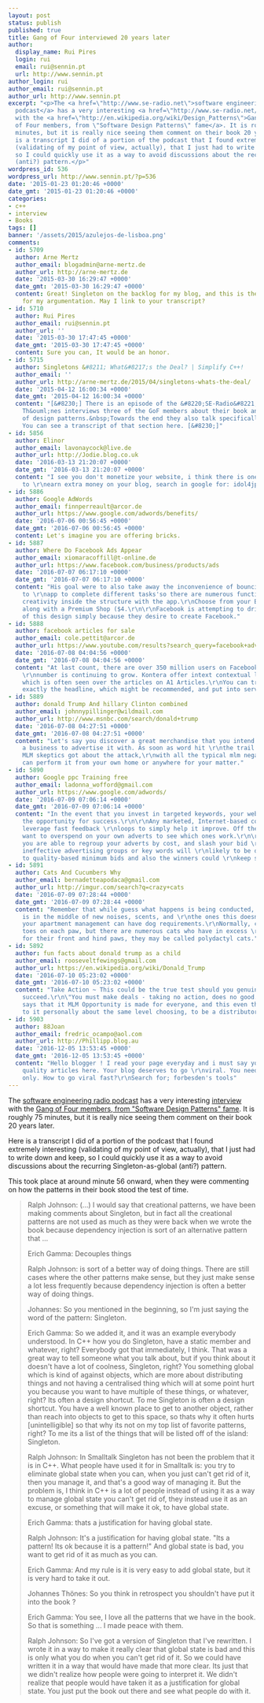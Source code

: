 ```yaml
---
layout: post
status: publish
published: true
title: Gang of Four interviewed 20 years later
author:
  display_name: Rui Pires
  login: rui
  email: rui@sennin.pt
  url: http://www.sennin.pt
author_login: rui
author_email: rui@sennin.pt
author_url: http://www.sennin.pt
excerpt: "<p>The <a href=\"http://www.se-radio.net\">software engineering radio
  podcast</a> has a very interesting <a href=\"http://www.se-radio.net/2014/11/episode-215-gang-of-four-20-years-later/\">interview</a>
  with the <a href=\"http://en.wikipedia.org/wiki/Design_Patterns\">Gang
  of Four members, from \"Software Design Patterns\" fame</a>. It is roughly 75
  minutes, but it is really nice seeing them comment on their book 20 years later.</p><p>Here
  is a transcript I did of a portion of the podcast that I found extremely&nbsp;interesting
  (validating of my point of view, actually), that I just had to write down and keep,
  so I could quickly use it as a way to avoid discussions about the recurring Singleton-as-global
  (anti?) pattern.</p>"
wordpress_id: 536
wordpress_url: http://www.sennin.pt/?p=536
date: '2015-01-23 01:20:46 +0000'
date_gmt: '2015-01-23 01:20:46 +0000'
categories:
- c++
- interview
- Books
tags: []
banner: '/assets/2015/azulejos-de-lisboa.png'
comments:
- id: 5709
  author: Arne Mertz
  author_email: blogadmin@arne-mertz.de
  author_url: http://arne-mertz.de
  date: '2015-03-30 16:29:47 +0000'
  date_gmt: '2015-03-30 16:29:47 +0000'
  content: Great! Singleton on the backlog for my blog, and this is the missing piece
    for my argumentation. May I link to your transcript?
- id: 5710
  author: Rui Pires
  author_email: rui@sennin.pt
  author_url: ''
  date: '2015-03-30 17:47:45 +0000'
  date_gmt: '2015-03-30 17:47:45 +0000'
  content: Sure you can, It would be an honor.
- id: 5715
  author: Singletons &#8211; What&#8217;s the Deal? | Simplify C++!
  author_email: ''
  author_url: http://arne-mertz.de/2015/04/singletons-whats-the-deal/
  date: '2015-04-12 16:00:34 +0000'
  date_gmt: '2015-04-12 16:00:34 +0000'
  content: "[&#8230;] There is an episode of the &#8220;SE-Radio&#8221; Podcast&nbsp;where&nbsp;Johannes
    Th&ouml;nes interviews three of the GoF members about their book and the evolution
    of design patterns.&nbsp;Towards the end they also talk specifically about Singleton.
    You can see a transcript of that section here. [&#8230;]"
- id: 5856
  author: Elinor
  author_email: lavonaycock@live.de
  author_url: http://Jodie.blog.co.uk
  date: '2016-03-13 21:20:07 +0000'
  date_gmt: '2016-03-13 21:20:07 +0000'
  content: "I see you don't monetize your website, i think there is one opportunity
    to \r\nearn extra money on your blog, search in google for: idol4jp makes money"
- id: 5886
  author: Google AdWords
  author_email: finnperreault@arcor.de
  author_url: https://www.google.com/adwords/benefits/
  date: '2016-07-06 00:56:45 +0000'
  date_gmt: '2016-07-06 00:56:45 +0000'
  content: Let's imagine you are offering bricks.
- id: 5887
  author: Where Do Facebook Ads Appear
  author_email: xiomaracoffill@t-online.de
  author_url: https://www.facebook.com/business/products/ads
  date: '2016-07-07 06:17:10 +0000'
  date_gmt: '2016-07-07 06:17:10 +0000'
  content: "His goal were to also take away the inconvenience of bouncing from app
    to \r\napp to complete different tasks'so there are numerous functionality and
    creativity inside the structure with the app.\r\nChoose from your Basic Shop (free)
    along with a Premium Shop ($4.\r\n\r\nFacebook is attempting to drive because
    of this design simply because they desire to create Facebook."
- id: 5888
  author: facebook articles for sale
  author_email: cole.pettit@arcor.de
  author_url: https://www.youtube.com/results?search_query=facebook+advertising
  date: '2016-07-08 04:04:56 +0000'
  date_gmt: '2016-07-08 04:04:56 +0000'
  content: "At last count, there are over 350 million users on Facebook and also this
    \r\nnumber is continuing to grow. Kontera offer intext contextual link \r\nads
    which is often seen over the articles on A1 Articles.\r\nYou can try changing
    exactly the headline, which might be recommended, and put into service."
- id: 5889
  author: donald Trump And hillary Clinton combined
  author_email: johnnypillinger@wildmail.com
  author_url: http://www.msnbc.com/search/donald+trump
  date: '2016-07-08 04:27:51 +0000'
  date_gmt: '2016-07-08 04:27:51 +0000'
  content: "Let's say you discover a great merchandise that you intend to start \r\nup
    a business to advertise it with. As soon as word hit \r\nthe trail the standard
    MLM skeptics got about the attack,\r\nwith all the typical mlm negatives. You
    can perform it from your own home or anywhere for your matter."
- id: 5890
  author: Google ppc Training free
  author_email: ladonna_wofford@gmail.com
  author_url: https://www.google.com/adwords/
  date: '2016-07-09 07:06:14 +0000'
  date_gmt: '2016-07-09 07:06:14 +0000'
  content: "In the event that you invest in targeted keywords, your website must have
    the opportunity for success.\r\n\r\nAny marketed, Internet-based company should
    leverage fast feedback \r\nloops to simply help it improve. Off the begin, you
    want to overspend on your own adverts to see which ones work.\r\n\r\nEventually,
    you are able to regroup your adverts by cost, and slash your bid \r\nprice. The
    ineffective advertising groups or key words will \r\nlikely to be disabled due
    to quality-based minimum bids and also the winners could \r\nkeep showing."
- id: 5891
  author: Cats And Cucumbers Why
  author_email: bernadetteapodaca@gmail.com
  author_url: http://imgur.com/search?q=crazy+cats
  date: '2016-07-09 07:28:44 +0000'
  date_gmt: '2016-07-09 07:28:44 +0000'
  content: "Remember that while guess what happens is being conducted, \r\nyour cat
    is in the middle of new noises, scents, and \r\nthe ones this doesn't know. Also,
    your apartment management can have dog requirements.\r\nNormally, cats have five
    toes on each paw, but there are numerous cats who have in excess \r\nof five toes
    for their front and hind paws, they may be called polydactyl cats."
- id: 5892
  author: fun facts about donald trump as a child
  author_email: rooseveltfewings@gmail.com
  author_url: https://en.wikipedia.org/wiki/Donald_Trump
  date: '2016-07-10 05:23:02 +0000'
  date_gmt: '2016-07-10 05:23:02 +0000'
  content: "Take Action ~ This could be the true test should you genuinely wish to
    succeed.\r\n\"You must make deals - taking no action, does no good. Donald Trump
    says that it MLM Opportunity is made for everyone, and this even they are linked
    to it personally about the same level choosing, to be a distributor."
- id: 5903
  author: 88Joan
  author_email: fredric_ocampo@aol.com
  author_url: http://Phillipp.blog.au
  date: '2016-12-05 13:53:45 +0000'
  date_gmt: '2016-12-05 13:53:45 +0000'
  content: "Hello blogger ! I read your page everyday and i must say you have \r\nhi
    quality articles here. Your blog deserves to go \r\nviral. You need initial traffic
    only. How to go viral fast?\r\nSearch for; forbesden's tools"
---
```

<p>The <a href="http://www.se-radio.net">software engineering radio podcast</a> has a very interesting <a href="http://www.se-radio.net/2014/11/episode-215-gang-of-four-20-years-later/">interview</a> with the <a href="http://en.wikipedia.org/wiki/Design_Patterns">Gang of Four members, from "Software Design Patterns" fame</a>. It is roughly 75 minutes, but it is really nice seeing them comment on their book 20 years later.</p>
<p>Here is a transcript I did of a portion of the podcast that I found extremely&nbsp;interesting (validating of my point of view, actually), that I just had to write down and keep, so I could quickly use it as a way to avoid discussions about the recurring Singleton-as-global (anti?) pattern.</p>
<p><a id="more"></a><a id="more-536"></a></p>
<p>This took place at around minute 56 onward, when they were commenting on how the patterns in their book stood the test of time.</p>
<blockquote><p>Ralph Johnson: (...) I would say that creational patterns, we have been making comments about Singleton, but in fact all the creational patterns are not used as much as they were back when we wrote the book because dependency injection is sort of an alternative pattern that ...</p>
<p>Erich Gamma: Decouples things</p>
<p>Ralph Johnson: is sort of a better way of doing things. There are still cases where the other patterns make sense, but they just make sense a lot less frequently because dependency injection is often a better way of doing things.</p>
<p>Johannes: So you mentioned in the beginning, so I'm just saying the word of the pattern: Singleton.</p>
<p>Erich Gamma: So we added it, and it was an example everybody understood. In C++ how you do Singleton, have a static member and whatever, right? Everybody got that immediately, I think. That&nbsp;was a great way to tell someone what you talk about, but if you think about it doesn't have a lot of coolness, Singleton, right? You something global which is kind of against objects, which are more about distributing things and not having a centralised thing which will at some point hurt you because you want to have multiple of these things, or whatever, right? Its often a design shortcut. To me Singleton is often a design shortcut. You have a well known place to get to another object, rather than reach into objects to get to this space, so thats why it often hurts [unintelligible] so that why its not on my top list of favorite patterns, right? To me its a list of the things that will be listed off of the island: Singleton.</p>
<p>Ralph Johnson: In Smalltalk Singleton has not been the problem that it is in C++. What people have used it for in Smalltalk is: you try to eliminate global state when you can, when you just can't get rid of it, then you manage it, and that's a good way of managing it. But the problem is, I think in C++ is a lot of people instead of using it as a way to manage global state you can't get rid of, they instead use it as an excuse, or something that will make it ok, to have global state.</p>
<p>Erich Gamma: thats a justification for having global state.</p>
<p>Ralph Johnson: It's a justification for having global state. "Its a pattern! Its ok because it is a pattern!" And global state is bad, you want to get rid of it as much as you can.</p>
<p>Erich Gamma: And my rule is it is very easy to add global state, but it is very hard to take it out.</p>
<p>Johannes&nbsp;Th&ouml;nes: So you think in retrospect you shouldn't have put it into the book ?</p>
<p>Erich Gamma: You see, I love all the patterns that we have in the book. So that is something ... I made peace with them.</p>
<p>Ralph Johnson: So I've got a version of Singleton that I've rewritten. I wrote it in a way to make it really clear that global state is bad and this is only what you do when you can't get rid of it. So we could have written it in a way that would have made that more clear. Its just that we didn't realize how people were going to interpret it. We didn't realize that people would have taken it as a justification for global state. You just put the book out there and see what people do with it.</blockquote></p>
